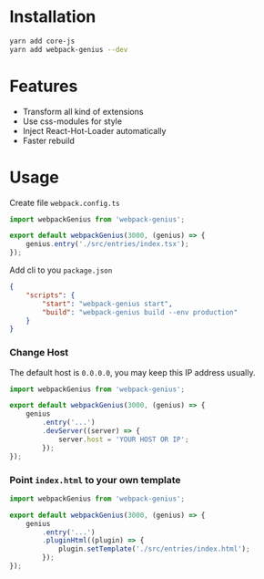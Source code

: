 # Installation
```bash
yarn add core-js
yarn add webpack-genius --dev
```

# Features
* Transform all kind of extensions
* Use css-modules for style
* Inject React-Hot-Loader automatically
* Faster rebuild

# Usage
Create file `webpack.config.ts`
```typescript
import webpackGenius from 'webpack-genius';

export default webpackGenius(3000, (genius) => {
    genius.entry('./src/entries/index.tsx');
});
```

Add cli to you `package.json`
```json
{
    "scripts": {
        "start": "webpack-genius start",
        "build": "webpack-genius build --env production"
    }
}
```

### Change Host
The default host is `0.0.0.0`, you may keep this IP address usually.
```typescript
import webpackGenius from 'webpack-genius';

export default webpackGenius(3000, (genius) => {
    genius
        .entry('...')
        .devServer((server) => {
            server.host = 'YOUR HOST OR IP';
        });
});
```

### Point `index.html` to your own template
```typescript
import webpackGenius from 'webpack-genius';

export default webpackGenius(3000, (genius) => {
    genius
        .entry('...')
        .pluginHtml((plugin) => {
            plugin.setTemplate('./src/entries/index.html');
        });
});
```
